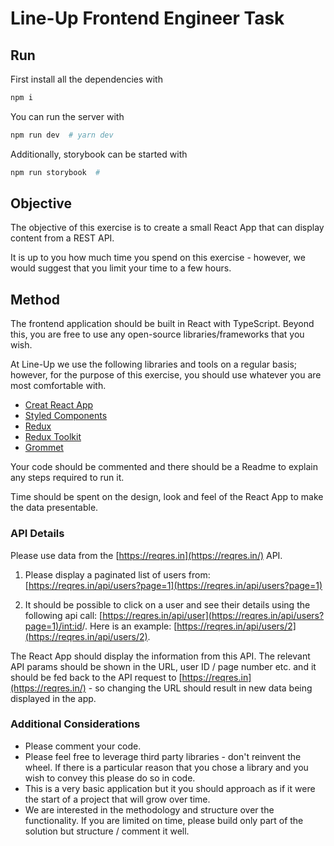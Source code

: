 # Line-Up Frontend Engineer Task

## Run

First install all the dependencies with

```bash
npm i
```

You can run the server with

```bash
npm run dev  # yarn dev
```

Additionally, storybook can be started with

```bash
npm run storybook  #
```

## Objective

The objective of this exercise is to create a small React App that can display content from a REST API.

It is up to you how much time you spend on this exercise - however, we would suggest that you limit your time to a few hours.

## Method

The frontend application should be built in React with TypeScript. Beyond this, you are free to use any open-source libraries/frameworks that you wish.

At Line-Up we use the following libraries and tools on a regular basis; however, for the purpose of this exercise, you should use whatever you are most comfortable with.

- [Creat React App](https://create-react-app.dev/)
- [Styled Components](https://styled-components.com/)
- [Redux](https://redux.js.org/basics/usage-with-react/)
- [Redux Toolkit](https://redux-toolkit.js.org/)
- [Grommet](https://v2.grommet.io/)

Your code should be commented and there should be a Readme to explain any steps required to run it.

Time should be spent on the design, look and feel of the React App to make the data presentable.

### API Details

Please use data from the [https://reqres.in](https://reqres.in/) API.

1) Please display a paginated list of users from: [https://reqres.in/api/users?page=1](https://reqres.in/api/users?page=1)

2) It should be possible to click on a user and see their details using the following api call: [https://reqres.in/api/user](https://reqres.in/api/users?page=1)/<int:id>/. Here is an example: [https://reqres.in/api/users/2](https://reqres.in/api/users/2). 

The React App should display the information from this  API. The relevant API params should be shown in the URL, user ID / page number etc. and it should be fed back to the API request to [https://reqres.in](https://reqres.in/) - so changing the URL should result in new data being displayed in the app.

### Additional Considerations

- Please comment your code.
- Please feel free to leverage third party libraries - don't reinvent the wheel. If there is a particular reason that you chose a library and you wish to convey this please do so in code.
- This is a very basic application but it you should approach as if it were the start of a project that will grow over time.
- We are interested in the methodology and structure over the functionality. If you are limited on time, please build only part of the solution but structure / comment it well.